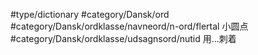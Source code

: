 #type/dictionary #category/Dansk/ord 
#category/Dansk/ordklasse/navneord/n-ord/flertal 小圆点
#category/Dansk/ordklasse/udsagnsord/nutid 用...刺着